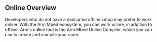 ## Online Overview

Developers who do not have a dedicated offline setup may prefer to work online. With the Arm Mbed ecosystem, you can work online, in addition to offline. Arm's online tool is the Arm Mbed Online Compiler, which you can use to create and compile your code.
